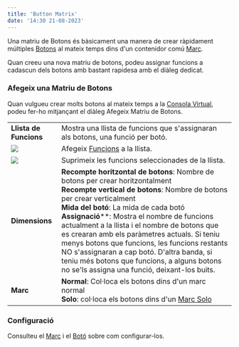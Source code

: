 ```yaml
---
title: 'Button Matrix'
date: '14:30 21-08-2023'
---
```


Una matriu de Botons és bàsicament una manera de crear ràpidament múltiples [Botons](../button) al mateix temps dins d'un contenidor comú [Marc](../frame).

Quan creeu una nova matriu de botons, podeu assignar funcions a cadascun dels botons amb bastant rapidesa amb el diàleg dedicat.

### Afegeix una Matriu de Botons

Quan vulgueu crear molts botons al mateix temps a la [Consola Virtual](/virtual-console), podeu fer-ho mitjançant el diàleg Afegeix Matriu de Botons.

|     |     |
| --- | --- |
| **Llista de Funcions** | Mostra una llista de funcions que s'assignaran als botons, una funció per botó. |
| ![](/basics/edit_add.png) | Afegeix [Funcions](/basics/glossary-and-concepts#functions) a la llista. |
| ![](/basics/edit_remove.png) | Suprimeix les funcions seleccionades de la llista. |
| **Dimensions** | **Recompte horitzontal de botons**: Nombre de botons per crear horitzontalment<br>**Recompte vertical de botons**: Nombre de botons per crear verticalment<br>**Mida del botó**: La mida de cada botó<br>**Assignació****: Mostra el nombre de funcions actualment a la llista i el nombre de botons que es crearan amb els paràmetres actuals. Si teniu menys botons que funcions, les funcions restants NO s'assignaran a cap botó. D'altra banda, si teniu més botons que funcions, a alguns botons no se'ls assigna una funció, deixant-los buits. |
| **Marc** | **Normal**: Col·loca els botons dins d'un marc normal [](../frame)<br>**Solo**: col·loca els botons dins d'un  [Marc Solo](../solo-frame) |

### Configuració

Consulteu el [Marc](../frame) i el [Botó](../button) sobre com configurar-los.